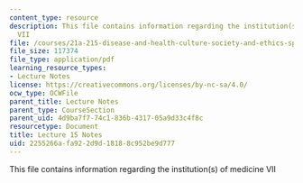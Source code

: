 ```yaml
---
content_type: resource
description: This file contains information regarding the institution(s) of medicine
  VII
file: /courses/21a-215-disease-and-health-culture-society-and-ethics-spring-2012/2255266afa922d9d18188c952be9d777_MIT21A_215S12_lecture_15.pdf
file_size: 117374
file_type: application/pdf
learning_resource_types:
- Lecture Notes
license: https://creativecommons.org/licenses/by-nc-sa/4.0/
ocw_type: OCWFile
parent_title: Lecture Notes
parent_type: CourseSection
parent_uid: 4d9ba7f7-74c1-836b-4317-05a9d33c4f8c
resourcetype: Document
title: Lecture 15 Notes
uid: 2255266a-fa92-2d9d-1818-8c952be9d777
---
```

This file contains information regarding the institution(s) of medicine VII